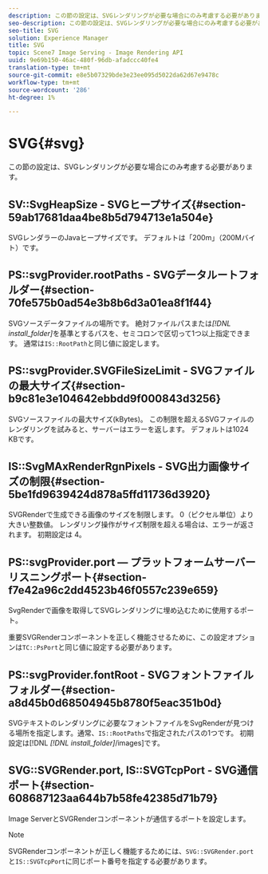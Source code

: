 ```yaml
---
description: この節の設定は、SVGレンダリングが必要な場合にのみ考慮する必要があります。
seo-description: この節の設定は、SVGレンダリングが必要な場合にのみ考慮する必要があります。
seo-title: SVG
solution: Experience Manager
title: SVG
topic: Scene7 Image Serving - Image Rendering API
uuid: 9e69b150-46ac-480f-96db-afadccc40fe4
translation-type: tm+mt
source-git-commit: e8e5b07329bde3e23ee095d5022da62d67e9478c
workflow-type: tm+mt
source-wordcount: '286'
ht-degree: 1%

---
```



# SVG{#svg}

この節の設定は、SVGレンダリングが必要な場合にのみ考慮する必要があります。

## SV::SvgHeapSize - SVGヒープサイズ{#section-59ab17681daa4be8b5d794713e1a504e}

SVGレンダラーのJavaヒープサイズです。 デフォルトは「200m」（200Mバイト）です。

## PS::svgProvider.rootPaths - SVGデータルートフォルダー{#section-70fe575b0ad54e3b8b6d3a01ea8f1f44}

SVGソースデータファイルの場所です。 絶対ファイルパスまたは&#x200B;*[!DNL install_folder]*&#x200B;を基準とするパスを、セミコロンで区切って1つ以上指定できます。 通常は`IS::RootPath`と同じ値に設定します。

## PS::svgProvider.SVGFileSizeLimit - SVGファイルの最大サイズ{#section-b9c81e3e104642ebbdd9f000843d3256}

SVGソースファイルの最大サイズ(kBytes)。 この制限を超えるSVGファイルのレンダリングを試みると、サーバーはエラーを返します。 デフォルトは1024 KBです。

## IS::SvgMAxRenderRgnPixels - SVG出力画像サイズの制限{#section-5be1fd9639424d878a5ffd11736d3920}

SVGRenderで生成できる画像のサイズを制限します。 0（ピクセル単位）より大きい整数値。 レンダリング操作がサイズ制限を超える場合は、エラーが返されます。 初期設定は 4。

## PS::svgProvider.port — プラットフォームサーバーリスニングポート{#section-f7e42a96c2dd4523b46f0557c239e659}

SvgRenderで画像を取得してSVGレンダリングに埋め込むために使用するポート。

重要SVGRenderコンポーネントを正しく機能させるために、この設定オプションは`TC::PsPort`と同じ値に設定する必要があります。

## PS::svgProvider.fontRoot - SVGフォントファイルフォルダー{#section-a8d45b0d68504945b8780f5eac351b0d}

SVGテキストのレンダリングに必要なフォントファイルをSvgRenderが見つける場所を指定します。通常、`IS::RootPaths`で指定されたパスの1つです。 初期設定は[!DNL *[!DNL install_folder]*/images]です。

## SVG::SVGRender.port, IS::SVGTcpPort - SVG通信ポート{#section-608687123aa644b7b58fe42385d71b79}

Image ServerとSVGRenderコンポーネントが通信するポートを設定します。

>[!NOTE]
>
>SVGRenderコンポーネントが正しく機能するためには、`SVG::SVGRender.port`と`IS::SVGTcpPort`に同じポート番号を指定する必要があります。

